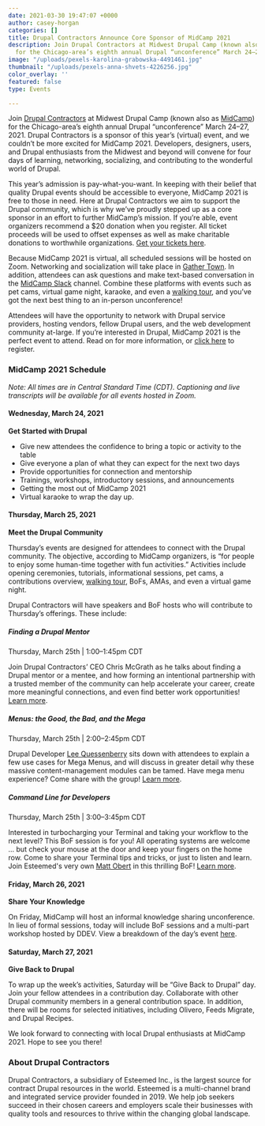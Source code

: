 ```yaml
---
date: 2021-03-30 19:47:07 +0000
author: casey-horgan
categories: []
title: Drupal Contractors Announce Core Sponsor of MidCamp 2021
description: Join Drupal Contractors at Midwest Drupal Camp (known also as MidCamp)
  for the Chicago-area’s eighth annual Drupal “unconference” March 24–27, 2021.
image: "/uploads/pexels-karolina-grabowska-4491461.jpg"
thumbnail: "/uploads/pexels-anna-shvets-4226256.jpg"
color_overlay: ''
featured: false
type: Events

---
```


Join [Drupal Contractors](https://www.drupalcontractors.com) at Midwest Drupal Camp (known also as [MidCamp](https://www.midcamp.org/)) for the Chicago-area’s eighth annual Drupal “unconference” March 24–27, 2021. Drupal Contractors is a sponsor of this year’s (virtual) event, and we couldn’t be more excited for MidCamp 2021. Developers, designers, users, and Drupal enthusiasts from the Midwest and beyond will convene for four days of learning, networking, socializing, and contributing to the wonderful world of Drupal.

This year’s admission is pay-what-you-want. In keeping with their belief that quality Drupal events should be accessible to everyone, MidCamp 2021 is free to those in need. Here at Drupal Contractors we aim to support the Drupal community, which is why we’ve proudly stepped up as a core sponsor in an effort to further MidCamp’s mission. If you’re able, event organizers recommend a $20 donation when you register. All ticket proceeds will be used to offset expenses as well as make charitable donations to worthwhile organizations. [Get your tickets here](https://ti.to/midcamp/2021).

Because MidCamp 2021 is virtual, all scheduled sessions will be hosted on Zoom. Networking and socialization will take place in [Gather Town](https://gather.town/). In addition, attendees can ask questions and make text-based conversation in the [MidCamp Slack](https://mid.camp/slack) channel. Combine these platforms with events such as pet cams, virtual game night, karaoke, and even a [walking tour](https://www.midcamp.org/2021/topic-proposal/lets-go-walk), and you’ve got the next best thing to an in-person unconference!

Attendees will have the opportunity to network with Drupal service providers, hosting vendors, fellow Drupal users, and the web development community at-large. If you’re interested in Drupal, MidCamp 2021 is the perfect event to attend. Read on for more information, or [click here](https://ti.to/midcamp/2021) to register.

### MidCamp 2021 Schedule

_Note: All times are in Central Standard Time (CDT). Captioning and live transcripts will be available for all events hosted in Zoom._

#### Wednesday, March 24, 2021

**Get Started with Drupal**

* Give new attendees the confidence to bring a topic or activity to the table
* Give everyone a plan of what they can expect for the next two days
* Provide opportunities for connection and mentorship
* Trainings, workshops, introductory sessions, and announcements
* Getting the most out of MidCamp 2021
* Virtual karaoke to wrap the day up.

#### Thursday, March 25, 2021

**Meet the Drupal Community**

Thursday’s events are designed for attendees to connect with the Drupal community. The objective, according to MidCamp organizers, is “for people to enjoy some human-time together with fun activities.” Activities include opening ceremonies, tutorials, informational sessions, pet cams, a contributions overview, [walking tour](https://www.midcamp.org/2021/topic-proposal/lets-go-walk), BoFs, AMAs, and even a virtual game night.

Drupal Contractors will have speakers and BoF hosts who will contribute to Thursday’s offerings. These include:

##### Finding a Drupal Mentor

Thursday, March 25th | 1:00–1:45pm CDT

Join Drupal Contractors’ CEO Chris McGrath as he talks about finding a Drupal mentor or a mentee, and how forming an intentional partnership with a trusted member of the community can help accelerate your career, create more meaningful connections, and even find better work opportunities! [Learn more](https://www.midcamp.org/2021/topic-proposal/mentorship-drupal).

##### Menus: the Good, the Bad, and the Mega

Thursday, March 25th | 2:00–2:45pm CDT

Drupal Developer [Lee Quessenberry](https://www.linkedin.com/in/lquessenberry/) sits down with attendees to explain a few use cases for Mega Menus, and will discuss in greater detail why these massive content-management modules can be tamed. Have mega menu experience? Come share with the group! [Learn more](https://www.midcamp.org/2021/topic-proposal/mega-menus-practical-approach).

##### Command Line for Developers

Thursday, March 25th | 3:00–3:45pm CDT

Interested in turbocharging your Terminal and taking your workflow to the next level? This BoF session is for you! All operating systems are welcome ... but check your mouse at the door and keep your fingers on the home row. Come to share your Terminal tips and tricks, or just to listen and learn. Join Esteemed's very own [Matt Obert](https://www.linkedin.com/in/mattobert) in this thrilling BoF! [Learn more](https://www.midcamp.org/2021/topic-proposal/command-line-developers).

#### Friday, March 26, 2021

**Share Your Knowledge**

On Friday, MidCamp will host an informal knowledge sharing unconference. In lieu of formal sessions, today will include BoF sessions and a multi-part workshop hosted by DDEV. View a breakdown of the day’s event [here](https://www.midcamp.org/2021/share-your-knowledge).

#### Saturday, March 27, 2021

**Give Back to Drupal**

To wrap up the week’s activities, Saturday will be “Give Back to Drupal” day. Join your fellow attendees in a contribution day. Collaborate with other Drupal community members in a general contribution space. In addition, there will be rooms for selected initiatives, including Olivero, Feeds Migrate, and Drupal Recipes.

We look forward to connecting with local Drupal enthusiasts at MidCamp 2021. Hope to see you there!

### About Drupal Contractors

Drupal Contractors, a subsidiary of Esteemed Inc., is the largest source for contract Drupal resources in the world. Esteemed is a multi-channel brand and integrated service provider founded in 2019. We help job seekers succeed in their chosen careers and employers scale their businesses with quality tools and resources to thrive within the changing global landscape.